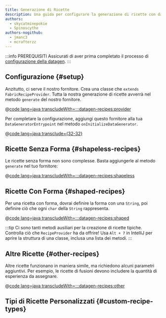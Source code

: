 ```yaml
---
title: Generazione di Ricette
description: Una guida per configurare la generazione di ricette con datagen.
authors:
  - skycatminepokie
  - Spinoscythe
authors-nogithub:
  - jmanc3
  - mcrafterzz
---
```


:::info PREREQUISITI
Assicurati di aver prima completato il processo di [configurazione della datagen](./setup).
:::

## Configurazione {#setup}

Anzitutto, ci serve il nostro fornitore. Crea una classe che `extends FabricRecipeProvider`. Tutta la nostra generazione di ricette avverrà nel metodo `generate` del nostro fornitore.

@[code lang=java transcludeWith=:::datagen-recipes:provider](@/reference/1.21.4/src/client/java/com/example/docs/datagen/FabricDocsReferenceRecipeProvider.java)

Per completare la configurazione, aggiungi questo fornitore alla tua `DataGeneratorEntrypoint` nel metodo `onInitializeDataGenerator`.

@[code lang=java transclude={32-32}](@/reference/1.21.4/src/client/java/com/example/docs/datagen/FabricDocsReferenceDataGenerator.java)

## Ricette Senza Forma {#shapeless-recipes}

Le ricette senza forma non sono complesse. Basta aggiungerle al metodo `generate` nel tuo fornitore:

@[code lang=java transcludeWith=:::datagen-recipes:shapeless](@/reference/1.21.4/src/client/java/com/example/docs/datagen/FabricDocsReferenceRecipeProvider.java)

## Ricette Con Forma {#shaped-recipes}

Per una ricetta con forma, dovrai definire la forma con una `String`, poi definire ciò che ogni `char` della `String` rappresenta.

@[code lang=java transcludeWith=:::datagen-recipes:shaped](@/reference/1.21.4/src/client/java/com/example/docs/datagen/FabricDocsReferenceRecipeProvider.java)

:::tip
Ci sono tanti metodi ausiliari per la creazione di ricette tipiche. Controlla ciò che `RecipeProvider` ha da offrire! Usa `Alt + 7` in IntelliJ per aprire la struttura di una classe, inclusa una lista dei metodi.
:::

## Altre Ricette {#other-recipes}

Altre ricette funzionano in maniera simile, ma richiedono alcuni parametri aggiuntivi. Per esempio, le ricette di fusioni devono includere la quantità di esperienza da assegnare.

@[code lang=java transcludeWith=:::datagen-recipes:other](@/reference/1.21.4/src/client/java/com/example/docs/datagen/FabricDocsReferenceRecipeProvider.java)

## Tipi di Ricette Personalizzati {#custom-recipe-types}
